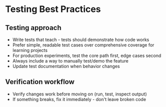 # Testing Best Practices

## Testing approach

- Write tests that teach - tests should demonstrate how code works
- Prefer simple, readable test cases over comprehensive coverage for learning projects
- For production experiments, test the core path first, edge cases second
- Always include a way to manually test/demo the feature
- Update test documentation when behavior changes

## Verification workflow

- Verify changes work before moving on (run, test, inspect output)
- If something breaks, fix it immediately - don't leave broken code

